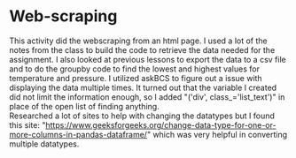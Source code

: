 # Web-scraping
This activity did the webscraping from an html page.  I used a lot of the notes from the class to build the code to retrieve the data needed for the assignment.  I also looked at previous lessons to export the data to a csv file and to do the groupby code to find the lowest and highest values for temperature and pressure.
I utilized askBCS to figure out a issue with displaying the data multiple times.  It turned out that the variable I created did not limit the information enough, so I added "('div', class_='list_text')" in place of the open list of finding anything.  
Researched a lot of sites to help with changing the datatypes but I found this site: "https://www.geeksforgeeks.org/change-data-type-for-one-or-more-columns-in-pandas-dataframe/" which was very helpful in converting multiple datatypes.
